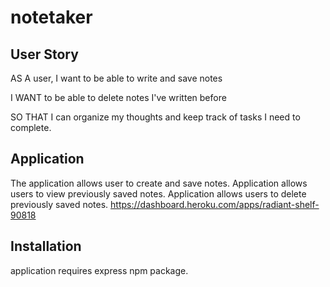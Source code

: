 # notetaker
## User Story

AS A user, I want to be able to write and save notes

I WANT to be able to delete notes I've written before

SO THAT I can organize my thoughts and keep track of tasks I need to complete.

## Application
The application allows user to create and save notes.
Application allows users to view previously saved notes.
Application allows users to delete previously saved notes.
https://dashboard.heroku.com/apps/radiant-shelf-90818

## Installation
application requires express npm package.